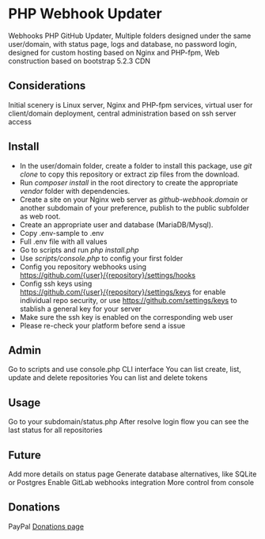 # PHP Webhook Updater

Webhooks PHP GitHub Updater,
Multiple folders designed under the same user/domain,
with status page, logs and database, no password login,
designed for custom hosting based on Nginx and PHP-fpm,
Web construction based on bootstrap 5.2.3 CDN

## Considerations

Initial scenery is Linux server, Nginx and PHP-fpm services, virtual user for client/domain deployment, central administration based on ssh server access

## Install

- In the user/domain folder, create a folder to install this package,
use *git clone* to copy this repository or extract zip files from the download.
- Run *composer install* in the root directory to create the appropriate *vendor* folder with dependencies.
- Create a site on your Nginx web server as *github-webhook.domain*
or another subdomain of your preference,
publish to the public subfolder as web root.
- Create an appropriate user and database (MariaDB/Mysql).
- Copy .env-sample to .env
- Full .env file with all values
- Go to scripts and run *php install.php*
- Use *scripts/console.php* to config your first folder
- Config you repository webhooks using https://github.com/{user}/{repository}/settings/hooks
- Config ssh keys using https://github.com/{user}/{repository}/settings/keys for enable individual repo security, or use https://github.com/settings/keys to stablish a general key for your server
- Make sure the ssh key is enabled on the corresponding web user
- Please re-check your platform before send a issue

## Admin

Go to scripts and use console.php CLI interface
You can list create, list, update and delete repositories
You can list and delete tokens

## Usage

Go to your subdomain/status.php
After resolve login flow you can see the last status for all repositories

## Future

Add more details on status page
Generate database alternatives, like SQLite or Postgres
Enable GitLab webhooks integration
More control from console

## Donations

PayPal [Donations page](https://www.paypal.com/donate/?business=GJS2KEGB5XG76&no_recurring=0&item_name=El+c%C3%B3digo+siempre+puede+mejorar%2C+es+un+trabajo+constante%2C+por+eso+siempre+agradecer%C3%A9+tu+apoyo+de+coraz%C3%B3n&currency_code=USD)
